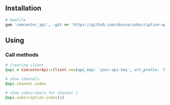 ## Installation

``` ruby
# Gemfile
gem 'comcenter_api', :git => 'https://github.com/sbusso/subscription-api.git'
```

## Using

### Call methods

``` ruby
# Creating client
@api = ComcenterApi::Client.new(api_key: 'your-api-key', url_prefix: 'http://api-url.etc')

# show channels
@api.channel.index

# show subscribers for channel 1
@api.subscription.index(1)
